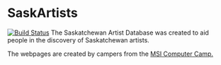# SaskArtists
[![Build Status](https://travis-ci.org/SaskArtists/SaskArtists.svg?branch=master)](https://travis-ci.org/SaskArtists/SaskArtists)
The Saskatchewan Artist Database was created to aid people in the discovery of Saskatchewan artists.

The webpages are created by campers from the [MSI Computer Camp.](http://compcamps.com)
